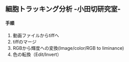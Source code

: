 ## 細胞トラッキング分析 -小田切研究室-

#### 手順
1. 動画ファイルからtiffへ
2. tiffのマージ
3. RGBから輝度への変換(Image/color/RGB to liminance)
4. 色の転換（Edit/Invert）
